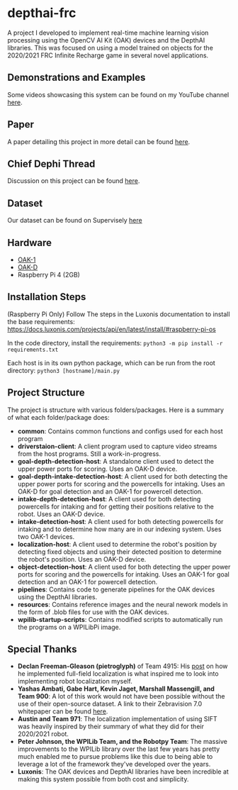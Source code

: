 # depthai-frc

A project I developed to implement real-time machine learning vision processing using the OpenCV AI Kit (OAK) devices and the DepthAI libraries. This was focused on using a model trained on objects for the 2020/2021 FRC Infinite Recharge game in several novel applications.


## Demonstrations and Examples
Some videos showcasing this system can be found on my YouTube channel [here]().


## Paper
A paper detailing this project in more detail can be found [here]().


## Chief Dephi Thread
Discussion on this project can be found [here](https://www.chiefdelphi.com/).


## Dataset
Our dataset can be found on Supervisely [here](https://app.supervise.ly/share-links/k6PE2KAhDvpV8qtXCT1UYiY3MvhLvl7A5Vvkr4CXbIiZOhgt7Gv0q40l78Iqb2dG)


## Hardware
* [OAK-1](https://store.opencv.ai/products/oak-1)
* [OAK-D](https://store.opencv.ai/products/oak-d)
* Raspberry Pi 4 (2GB)


## Installation Steps
(Raspberry Pi Only) Follow The steps in the Luxonis documentation to install the base requirements:
https://docs.luxonis.com/projects/api/en/latest/install/#raspberry-pi-os

In the code directory, install the requirements:
`python3 -m pip install -r requirements.txt`

Each host is in its own python package, which can be run from the root directory:
`python3 [hostname]/main.py`


## Project Structure
The project is structure with various folders/packages. Here is a summary of what each folder/package does:

* **common**: Contains common functions and configs used for each host program
* **driverstaion-client**: A client program used to capture video streams from the host programs. Still a work-in-progress.
* **goal-depth-detection-host**: A standalone client used to detect the upper power ports for scoring. Uses an OAK-D device.
* **goal-depth-intake-detection-host**: A client used for both detecting the upper power ports for scoring and the powercells for intaking. Uses an OAK-D for goal detection and an OAK-1 for powercell detection.
* **intake-depth-detection-host**: A client used for both detecting powercells for intaking and for getting their positions relative to the robot. Uses an OAK-D device.
* **intake-detection-host**: A client used for both detecting powercells for intaking and to determine how many are in our indexing system. Uses two OAK-1 devices.
* **localization-host**: A client used to determine the robot's position by detecting fixed objects and using their detected position to determine the robot's position. Uses an OAK-D device.
* **object-detection-host**: A client used for both detecting the upper power ports for scoring and the powercells for intaking. Uses an OAK-1 for goal detection and an OAK-1 for powercell detection.
* **pipelines**: Contains code to generate pipelines for the OAK devices using the DepthAI libraries.
* **resources**: Contains reference images and the neural nework models in the form of .blob files for use with the OAK devices.
* **wpilib-startup-scripts**: Contains modified scripts to automatically run the programs on a WPILibPi image.


## Special Thanks
* **Declan Freeman-Gleason (pietroglyph)** of Team 4915: His [post](https://www.chiefdelphi.com/t/what-impressive-things-did-you-do-in-software-this-year/382245/48) on how he implemented full-field localization is what inspired me to look into implementing robot localization myself.
* **Yashas Ambati, Gabe Hart, Kevin Jaget, Marshall Massengill, and Team 900**: A lot of this work would not have been possible without the use of their open-source dataset. A link to their Zebravision 7.0 whitepaper can be found [here](https://team900.org/blog/ZebraVision-7.0/).
* **Austin and Team 971**: The localization implementation of using SIFT was heavily inspired by their summary of what they did for their 2020/2021 robot.
* **Peter Johnson, the WPILib Team, and the Robotpy Team**: The massive improvements to the WPILib library over the last few years has pretty much enabled me to pursue problems like this due to being able to leverage a lot of the framework they've developed over the years.
* **Luxonis**: The OAK devices and DepthAI libraries have been incredible at making this system possible from both cost and simplicity.
